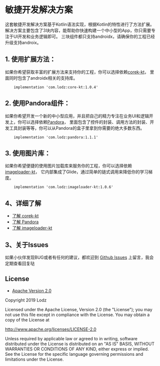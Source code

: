 # 敏捷开发解决方案
这套敏捷开发解决方案基于Kotlin语法实现，根据Kotlin的特性进行了方法扩展。
解决方案主要包含了3块内容，能帮助你快速构建一个中小型的App，你只需要专注于UI开发和业务逻辑即可。
三块组件都只支持androidx，请确保你的工程已经升级支持androix。

## 1. 使用扩展方法：
如果你希望获取丰富的扩展方法来支持你的工程，你可以选择依赖[corek-kt](https://github.com/LZ9/AgileDevKt/blob/master/corekt/readme_core.md)，
里面同时包含了androidx相关的支持库。
```
    implementation 'com.lodz:core-kt:1.0.4'
```

## 2. 使用Pandora组件：
如果你希望开发一个新的中小型应用，并且把自己的精力专注在业务UI和逻辑开发上，你可以选择依赖[Pandora](https://github.com/LZ9/AgileDevKt/blob/master/pandora/document/readme_pandora.md)，
里面包含了控件的封装、调用方法的封装、开发工具封装等等，你可以从Pandora的盒子里拿到你需要的绝大多数东西。
```
    implementation 'com.lodz:pandora:1.1.1'
```

## 3. 使用图片库：
如果你希望便捷的使用图片加载库来服务你的工程，你可以选择依赖[imageloader-kt](https://github.com/LZ9/AgileDevKt/blob/master/imageloaderkt/readme_imageloader.md)，
它内部集成了Glide，通过简单的链式调用来降低你的学习梯度。
```
    implementation 'com.lodz:imageloader-kt:1.0.6'
```

## 4、详细了解
- [了解 corek-kt](https://github.com/LZ9/AgileDevKt/blob/master/corekt/readme_core.md)
- [了解 Pandora](https://github.com/LZ9/AgileDevKt/blob/master/pandora/document/readme_pandora.md)
- [了解 imageloader-kt](https://github.com/LZ9/AgileDevKt/blob/master/imageloaderkt/readme_imageloader.md)

## 3、关于Issues
如果小伙伴发现BUG或者有任何的建议，都欢迎到 [Github Issues](https://github.com/LZ9/AgileDevKt/issues) 上留言，我会定期查看回复哒

## License
- [Apache Version 2.0](http://www.apache.org/licenses/LICENSE-2.0.html)

Copyright 2019 Lodz

Licensed under the Apache License, Version 2.0 (the "License");
you may not use this file except in compliance with the License.
You may obtain a copy of the License at

<http://www.apache.org/licenses/LICENSE-2.0>

Unless required by applicable law or agreed to in writing, software
distributed under the License is distributed on an "AS IS" BASIS,
WITHOUT WARRANTIES OR CONDITIONS OF ANY KIND, either express or implied.
See the License for the specific language governing permissions and
limitations under the License.